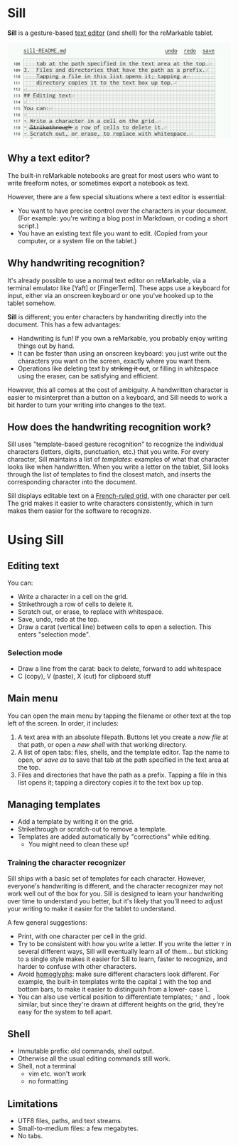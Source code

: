 # Sill

**Sill** is a gesture-based [text editor]
(and shell) for the reMarkable tablet.

[text editor]: https://en.wikipedia.org/wiki/Text_editor

![A screenshot of the editing interface.](screenshots/editing-banner.png)

## Why a text editor?

The built-in reMarkable notebooks are great for most users
who want to write freeform notes, or sometimes export a
notebook as text.

However, there are a few special situations where a text
editor is essential:

- You want to have precise control over the characters in
  your document. (For example: you're writing a blog post in
  Markdown, or coding a short script.)
- You have an existing text file you want to edit. (Copied
  from your computer, or a system file on the tablet.)

## Why handwriting recognition?

It's already possible to use a normal text editor on
reMarkable, via a terminal emulator like [Yaft] or
[FingerTerm]. These apps use a keyboard for
input, either via an onscreen keyboard or one you've hooked
up to the tablet somehow.

**Sill** is different; you enter characters by handwriting
directly into the document. This has a few advantages:

- Handwriting is fun! If you own a reMarkable, you probably
  enjoy writing things out by hand.
- It can be faster than using an onscreen keyboard: you just
  write out the characters you want on the screen, exactly
  where you want them.
- Operations like deleting text by ~~striking it out~~,
  or filling in whitespace using the eraser, can be
  satisfying and efficient.

However, this all comes at the cost of ambiguity. A
handwritten character is easier to misinterpret than a
button on a keyboard, and Sill needs to work a
bit harder to turn your writing into changes to the text.

## How does the handwriting recognition work?

Sill uses "template-based gesture recognition" to recognize
the individual characters (letters, digits, punctuation,
etc.) that you write. For every character, Sill maintains
a list of _templates_: examples of what that character
looks like when handwritten. When you write a letter on the
tablet, Sill looks through the list of templates to find the
closest match, and inserts the corresponding character into
the document.

Sill displays editable text on a [French-ruled grid],
with one character per cell. The grid makes it easier to
write characters consistently, which in turn makes them
easier for the software to recognize.

[French-ruled grid]: https://en.wikipedia.org/wiki/Ruled_paper#France

# Using Sill



## Editing text

You can:

- Write a character in a cell on the grid.
- Strikethrough a row of cells to delete it.
- Scratch out, or erase, to replace with whitespace.
- Save, undo, redo at the top.
- Draw a carat (vertical line) between cells to open a
  selection. This enters "selection mode".

### Selection mode
- Draw a line from the carat: back to delete, forward
  to add whitespace
- C (copy), V (paste), X (cut) for clipboard stuff

## Main menu

You can open the main menu by tapping the filename or
other text at the top left of the screen. In order,
it includes:
1.  A text area with an absolute filepath. Buttons let you
    create a _new file_ at that path, or open a _new shell_
    with that working directory.
2.  A list of open tabs: files, shells, and the template
    editor. Tap the name to open, or _save as_ to save that
    tab at the path specified in the text area at the top.
3.  Files and directories that have the path as a prefix.
    Tapping a file in this list opens it; tapping a
    directory copies it to the text box up top.

## Managing templates

- Add a template by writing it on the grid.
- Strikethrough or scratch-out to remove a template.
- Templates are added automatically by "corrections" while
  editing.
  - You might need to clean these up!

### Training the character recognizer

Sill ships with a basic set of templates for each character.
However, everyone's handwriting is different, and the
character recognizer may not work well out of the box for
you. Sill is designed to learn your handwriting over time to
understand you better, but it's likely that you'll need to
adjust your writing to make it easier for the tablet
to understand.

A few general suggestions:

- Print, with one character per cell in the grid.
- Try to be consistent with how you write a letter. If you
  write the letter `Y` in several different ways, Sill
  will eventually learn all of them... but sticking
  to a single style makes it easier for Sill to learn,
  faster to recognize, and harder to confuse with other
  characters.
- Avoid [homoglyphs]: make sure different
  characters look different. For example, the built-in
  templates write the capital `I` with the top and bottom
  bars, to make it easier to distinguish from a lower-
  case `l`.
- You can also use vertical position to differentiate
  templates; `'` and `,` look similar, but since they're
  drawn at different heights on the grid, they're easy for
  the system to tell apart.

[homoglyphs]: https://en.wikipedia.org/wiki/Homoglyph

## Shell

- Immutable prefix: old commands, shell output.
- Otherwise all the usual editing commands still work.
- Shell, not a terminal
  - vim etc. won't work
  - no formatting

## Limitations

- UTF8 files, paths, and text streams.
- Small-to-medium files: a few megabytes.
- No tabs.